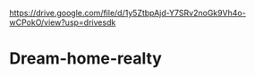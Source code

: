 https://drive.google.com/file/d/1y5ZtbpAjd-Y7SRv2noGk9Vh4o-wCPokO/view?usp=drivesdk


# Dream-home-realty
